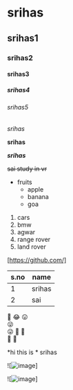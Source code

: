 # srihas
## srihas1
### srihas2
#### srihas3
##### srihas4
###### srihas5
*srihas*

**srihas**

***srihas***

~~sai study in vr~~
* fruits
  * apple
  * banana
  * goa
 
1. cars
2. bmw
3. agwar
4. range rover
5. land rover

[https://github.com/]


s.no|name
---------|-----
1|srihas
2|sai

:smiling_face_with_three_hearts:
:joy:
:stuck_out_tongue: 	
:stuck_out_tongue_winking_eye: 	
:stuck_out_tongue_winking_eye: 
:zany_face: 
:zany_face: 	
:money_mouth_face:
:money_mouth_face:

\*hi this is \* srihas

![![image](https://user-images.githubusercontent.com/95462048/144567523-899ae34b-5459-4c88-801e-9d9dc9ed802c.png)]

![![image](https://user-images.githubusercontent.com/95462048/144575997-834ad507-8d83-44c9-bb55-9619b825de26.png)]


